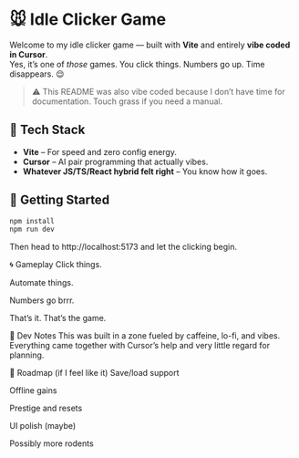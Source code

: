 # 🐭 Idle Clicker Game

Welcome to my idle clicker game — built with **Vite** and entirely **vibe coded in Cursor**.  
Yes, it’s one of _those_ games. You click things. Numbers go up. Time disappears. 😌

> ⚠️ This README was also vibe coded because I don’t have time for documentation. Touch grass if you need a manual.

## 🔧 Tech Stack

- **Vite** – For speed and zero config energy.
- **Cursor** – AI pair programming that actually vibes.
- **Whatever JS/TS/React hybrid felt right** – You know how it goes.

## 🚀 Getting Started

```bash
npm install
npm run dev
```

Then head to http://localhost:5173 and let the clicking begin.

🌀 Gameplay
Click things.

Automate things.

Numbers go brrr.

That’s it. That’s the game.

🧠 Dev Notes
This was built in a zone fueled by caffeine, lo-fi, and vibes.
Everything came together with Cursor’s help and very little regard for planning.

🔮 Roadmap (if I feel like it)
Save/load support

Offline gains

Prestige and resets

UI polish (maybe)

Possibly more rodents
